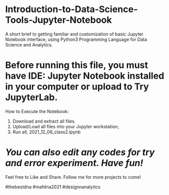 # Introduction-to-Data-Science-Tools-Jupyter-Notebook
A short brief to getting familiar and customization of basic Jupyter Notebook interface, using Python3 Programming Language for Data Science and Analytics. 

Before running this file, you must have IDE: Jupyter Notebook installed in your computer or upload to Try JupyterLab.
=======================================
How to Execute the Notebook:

1. Download and extract all files. 
2. Upload/Load all files into your Jupyter workstation, 
3. Run all, 2021_12_06_class2.ipynb

_You can also edit any codes for try and error experiment. Have fun!_
=======================================

Feel free to Like and Share. Follow me for more projects to come!

#thebestdna #mafdna2021 #designnanalytics
